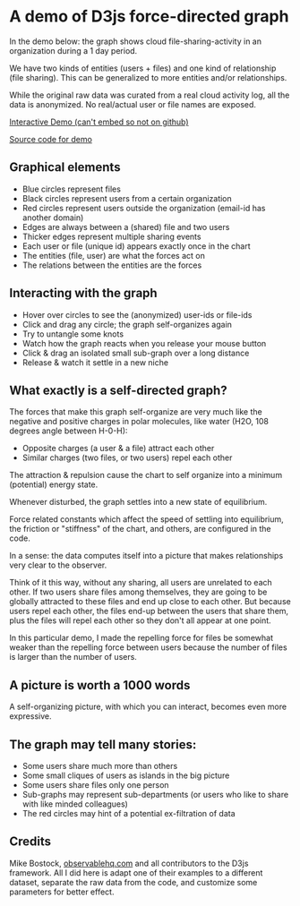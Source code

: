 # A demo of D3js force-directed graph

In the demo below: the graph shows cloud file-sharing-activity
in an organization during a 1 day period.

We have two kinds of entities (users + files) and one kind of
relationship (file sharing). This can be generalized to more entities
and/or relationships.

While the original raw data was curated from a real cloud activity log,
all the data is anonymized. No real/actual user or file names are exposed.

<!-- iframe src="./index.html">Interactive force-directed chart</iframe -->

[Interactive Demo (can't embed so not on github)](https://finance.yendor.com/ML/fileshare-3djs/)

[Source code for demo](./index.html)

## Graphical elements

  - Blue circles represent files
  - Black circles represent users from a certain organization
  - Red circles represent users outside the organization (email-id has another domain)
  - Edges are always between a (shared) file and two users
  - Thicker edges represent multiple sharing events
  - Each user or file (unique id) appears exactly once in the chart
  - The entities (file, user) are what the forces act on
  - The relations between the entities are the forces

## Interacting with the graph

  - Hover over circles to see the (anonymized) user-ids or file-ids
  - Click and drag any circle; the graph self-organizes again
  - Try to untangle some knots
  - Watch how the graph reacts when you release your mouse button
  - Click & drag an isolated small sub-graph over a long distance
  - Release & watch it settle in a new niche

## What exactly is a self-directed graph?

The forces that make this graph self-organize are very much like the
negative and positive charges in polar molecules, like water (H2O, 108
degrees angle between H-0-H):

  - Opposite charges (a user & a file) attract each other
  - Similar charges (two files, or two users) repel each other

The attraction & repulsion cause the chart to self organize into
a minimum (potential) energy state.

Whenever disturbed, the graph settles into a new state of equilibrium.

Force related constants which affect the speed of settling into
equilibrium, the friction or "stiffness" of the chart, and others,
are configured in the code.

In a sense: the data computes itself into a picture that makes
relationships very clear to the observer.

Think of it this way, without any sharing, all users are unrelated to
each other. If two users share files among themselves, they are going to
be globally attracted to these files and end up close to each other. But
because users repel each other, the files end-up between the users that
share them, plus the files will repel each other so they don't all
appear at one point.

In this particular demo, I made the repelling force for files
be somewhat weaker than the repelling force between users because the
number of files is larger than the number of users.


## A picture is worth a 1000 words

A self-organizing picture, with which you can interact,
becomes even more expressive.

## The graph may tell many stories:

  - Some users share much more than others
  - Some small cliques of users as islands in the big picture
  - Some users share files only one person
  - Sub-graphs may represent sub-departments (or users who like to share with like minded colleagues)
  - The red circles may hint of a potential ex-filtration of data

## Credits

Mike Bostock, [observablehq.com](https://observablehq.com/) and all
contributors to the D3js framework. All I did here is adapt one of their
examples to a different dataset, separate the raw data from the code,
and customize some parameters for better effect.
